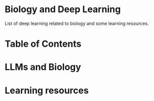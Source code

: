 # Biology and Deep Learning
List of deep learning related to biology and some learning resources.

# Table of Contents



# LLMs and Biology


# Learning resources
